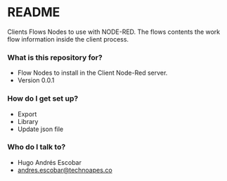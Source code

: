 # README #

Clients Flows Nodes to use with NODE-RED. The flows contents the work flow information inside the client process.

### What is this repository for? ###

* Flow Nodes to install in the Client Node-Red server.
* Version 0.0.1


### How do I get set up? ###

* Export
* Library
* Update json file


### Who do I talk to? ###

* Hugo Andrés Escobar
* andres.escobar@technoapes.co